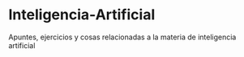 # Inteligencia-Artificial
 Apuntes, ejercicios  y cosas relacionadas a la materia de inteligencia artificial
